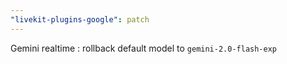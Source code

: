 ```yaml
---
"livekit-plugins-google": patch
---
```


Gemini realtime : rollback default model to `gemini-2.0-flash-exp`
